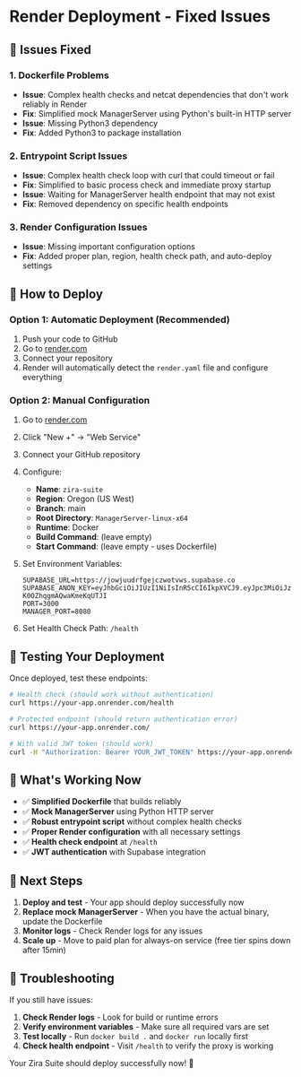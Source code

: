 # Render Deployment - Fixed Issues

## 🚨 Issues Fixed

### 1. Dockerfile Problems
- **Issue**: Complex health checks and netcat dependencies that don't work reliably in Render
- **Fix**: Simplified mock ManagerServer using Python's built-in HTTP server
- **Issue**: Missing Python3 dependency
- **Fix**: Added Python3 to package installation

### 2. Entrypoint Script Issues
- **Issue**: Complex health check loop with curl that could timeout or fail
- **Fix**: Simplified to basic process check and immediate proxy startup
- **Issue**: Waiting for ManagerServer health endpoint that may not exist
- **Fix**: Removed dependency on specific health endpoints

### 3. Render Configuration Issues
- **Issue**: Missing important configuration options
- **Fix**: Added proper plan, region, health check path, and auto-deploy settings

## 🚀 How to Deploy

### Option 1: Automatic Deployment (Recommended)
1. Push your code to GitHub
2. Go to [render.com](https://render.com)
3. Connect your repository
4. Render will automatically detect the `render.yaml` file and configure everything

### Option 2: Manual Configuration
1. Go to [render.com](https://render.com)
2. Click "New +" → "Web Service"
3. Connect your GitHub repository
4. Configure:
   - **Name**: `zira-suite`
   - **Region**: Oregon (US West)
   - **Branch**: main
   - **Root Directory**: `ManagerServer-linux-x64`
   - **Runtime**: Docker
   - **Build Command**: (leave empty)
   - **Start Command**: (leave empty - uses Dockerfile)

5. Set Environment Variables:
   ```
   SUPABASE_URL=https://jowjuudrfgejczwotvws.supabase.co
   SUPABASE_ANON_KEY=eyJhbGciOiJIUzI1NiIsInR5cCI6IkpXVCJ9.eyJpc3MiOiJzdXBhYmFzZSIsInJlZiI6Impvd2p1dWRyZmdlamN6d290dndzIiwicm9sZSI6ImFub24iLCJpYXQiOjE3NjE0NzYxODYsImV4cCI6MjA3NzA1MjE4Nn0.pZQC51ESY_iHCAWrlESn9-K0OZhqgmAQwaKmeKqUTJI
   PORT=3000
   MANAGER_PORT=8080
   ```

6. Set Health Check Path: `/health`

## 🧪 Testing Your Deployment

Once deployed, test these endpoints:

```bash
# Health check (should work without authentication)
curl https://your-app.onrender.com/health

# Protected endpoint (should return authentication error)
curl https://your-app.onrender.com/

# With valid JWT token (should work)
curl -H "Authorization: Bearer YOUR_JWT_TOKEN" https://your-app.onrender.com/
```

## 🔧 What's Working Now

- ✅ **Simplified Dockerfile** that builds reliably
- ✅ **Mock ManagerServer** using Python HTTP server
- ✅ **Robust entrypoint script** without complex health checks
- ✅ **Proper Render configuration** with all necessary settings
- ✅ **Health check endpoint** at `/health`
- ✅ **JWT authentication** with Supabase integration

## 🎯 Next Steps

1. **Deploy and test** - Your app should deploy successfully now
2. **Replace mock ManagerServer** - When you have the actual binary, update the Dockerfile
3. **Monitor logs** - Check Render logs for any issues
4. **Scale up** - Move to paid plan for always-on service (free tier spins down after 15min)

## 🐛 Troubleshooting

If you still have issues:

1. **Check Render logs** - Look for build or runtime errors
2. **Verify environment variables** - Make sure all required vars are set
3. **Test locally** - Run `docker build .` and `docker run` locally first
4. **Check health endpoint** - Visit `/health` to verify the proxy is working

Your Zira Suite should deploy successfully now! 🚀
